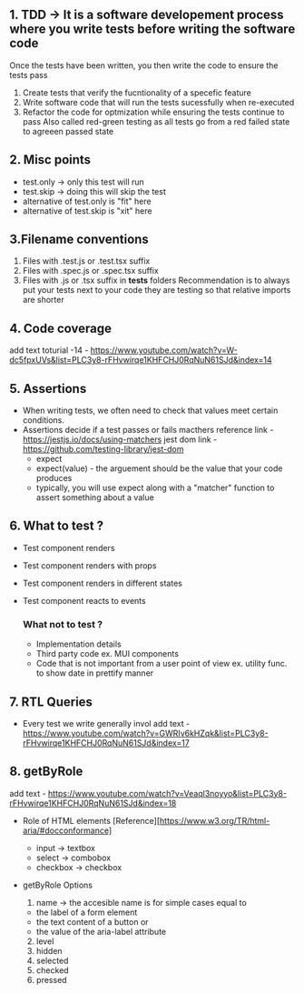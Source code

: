 ## 1. TDD -> It is a software developement process where you write tests before writing the software code

Once the tests have been written, you then write the code to ensure the tests pass

1. Create tests that verify the fucntionality of a specefic feature
2. Write software code that will run the tests sucessfully when re-executed
3. Refactor the code for optmization while ensuring the tests continue to pass
   Also called red-green testing as all tests go from a red failed state to agreeen passed state

## 2. Misc points

- test.only -> only this test will run
- test.skip -> doing this will skip the test
- alternative of test.only is "fit" here
- alternative of test.skip is "xit" here

## 3.Filename conventions

1. Files with .test.js or .test.tsx suffix
1. Files with .spec.js or .spec.tsx suffix
1. Files with .js or .tsx suffix in **tests** folders
   Recommendation is to always put your tests next to your code they are testing so that relative imports are shorter

## 4. Code coverage

add text toturial -14 - https://www.youtube.com/watch?v=W-dc5fpxUVs&list=PLC3y8-rFHvwirqe1KHFCHJ0RqNuN61SJd&index=14

## 5. Assertions

- When writing tests, we often need to check that values meet certain conditions.
- Assertions decide if a test passes or fails
  macthers reference link - https://jestjs.io/docs/using-matchers
  jest dom link - https://github.com/testing-library/jest-dom
  - expect
  - expect(value) - the arguement should be the value that your code produces
  - typically, you will use expect along with a "matcher" function to assert something about a value

## 6. What to test ?

- Test component renders
- Test component renders with props
- Test component renders in different states
- Test component reacts to events

  ### What not to test ?

  - Implementation details
  - Third party code ex. MUI components
  - Code that is not important from a user point of view ex. utility func. to show date in prettify manner

## 7. RTL Queries

- Every test we write generally invol
  add text - https://www.youtube.com/watch?v=GWRIv6kHZqk&list=PLC3y8-rFHvwirqe1KHFCHJ0RqNuN61SJd&index=17

## 8. getByRole

add text - https://www.youtube.com/watch?v=Veaql3noyyo&list=PLC3y8-rFHvwirqe1KHFCHJ0RqNuN61SJd&index=18

- Role of HTML elements [Reference][https://www.w3.org/TR/html-aria/#docconformance]

  - input -> textbox
  - select -> combobox
  - checkbox -> checkbox

- getByRole Options
  1. name -> the accesible name is for simple cases equal to
  - the label of a form element
  - the text content of a button or
  - the value of the aria-label attribute
  2. level
  3. hidden
  4. selected
  5. checked
  6. pressed
